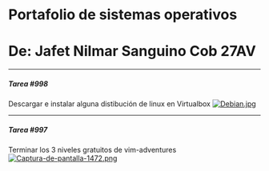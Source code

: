 # Portafolio de sistemas operativos
# De: Jafet Nilmar Sanguino Cob 27AV

_____
#####  Tarea #998
Descargar e instalar alguna distibución de linux en Virtualbox
[![Debian.jpg](https://i.postimg.cc/fbTqscH9/Debian.jpg)](https://postimg.cc/pm4JYFMW)

_____
#####  Tarea #997
Terminar los 3 niveles gratuitos de vim-adventures
[![Captura-de-pantalla-1472.png](https://i.postimg.cc/hjbvtwbt/Captura-de-pantalla-1472.png)](https://postimg.cc/bDrp6mB7)
